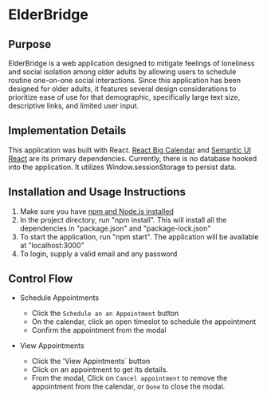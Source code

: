 ElderBridge
======

Purpose
------
ElderBridge is a web application designed to mitigate feelings of loneliness and social isolation among older adults by allowing users to schedule routine one-on-one social interactions. Since this application has been designed for older adults, it features several design considerations to prioritize ease of use for that demographic, specifically large text size, descriptive links, and limited user input.  

Implementation Details
------
This application was built with React. [React Big Calendar](https://intljusticemission.github.io/react-big-calendar/examples/index.html) and [Semantic UI React](https://react.semantic-ui.com/introduction) are its primary dependencies. Currently, there is no database hooked into the application. It utilizes Window.sessionStorage to persist data.

Installation and Usage Instructions
------
1. Make sure you have [npm and Node.js installed](https://nodejs.org/en/)
2. In the project directory, run "npm install". This will install all the dependencies in "package.json" and "package-lock.json"
3. To start the application, run "npm start". The application will be available at "localhost:3000"
4. To login, supply a valid email and any password 

Control Flow
------
* Schedule Appointments
  * Click the `Schedule an an Appointment` button
  * On the calendar, click an open timeslot to schedule the appointment
  * Confirm the appointment from the modal 

* View Appointments
  * Click the 'View Appintments` button
  * Click on an appointment to get its details.
  * From the modal, Click on `Cancel appointment` to remove the appointment from the calendar, or `Done` to close the modal.


